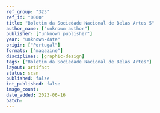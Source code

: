 ```yaml
---
ref_group: "323"
ref_id: "0000"
title: "Boletim da Sociedade Nacional de Belas Artes 5"
author_name: ["unknown author"]
publisher: ["unknown publisher"]
year: "unknown-date"
origin: ["Portugal"]
formats: ["magazine"]
disciplines: [graphic-design]
tags: ["Boletim da Sociedade Nacional de Belas Artes"]
layout: artifact
status: scan
published: false
int_published: false
image_count:
date_added: 2023-06-16
batch:
---
```

